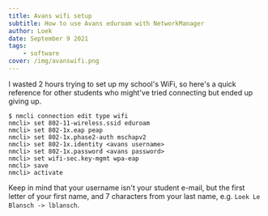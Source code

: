 ```yaml
---
title: Avans wifi setup
subtitle: How to use Avans eduroam with NetworkManager
author: Loek
date: September 9 2021
tags:
    - software
cover: /img/avanswifi.png
---
```


I wasted 2 hours trying to set up my school's WiFi, so here's a quick reference
for other students who might've tried connecting but ended up giving up.

```
$ nmcli connection edit type wifi
nmcli> set 802-11-wireless.ssid eduroam
nmcli> set 802-1x.eap peap
nmcli> set 802-1x.phase2-auth mschapv2
nmcli> set 802-1x.identity <avans username>
nmcli> set 802-1x.password <avans password>
nmcli> set wifi-sec.key-mgmt wpa-eap
nmcli> save
nmcli> activate
```

Keep in mind that your username isn't your student e-mail, but the first letter
of your first name, and 7 characters from your last name, e.g.  `Loek Le
Blansch -> lblansch`.

